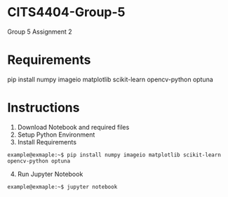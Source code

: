 # CITS4404-Group-5
Group 5 Assignment 2

# Requirements
pip install numpy imageio matplotlib scikit-learn opencv-python optuna

# Instructions
1. Download Notebook and required files
2. Setup Python Environment
3. Install Requirements
```console
example@exmaple:~$ pip install numpy imageio matplotlib scikit-learn opencv-python optuna
```
4. Run Jupyter Notebook
```console
example@exmaple:~$ jupyter notebook
```
